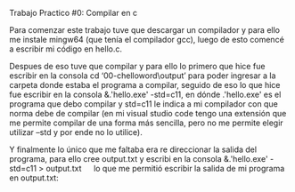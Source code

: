 Trabajo Practico #0: Compilar en c

Para comenzar este trabajo tuve que descargar un compilador y para ello me instale mingw64 (que tenía el compilador gcc), luego de esto comencé a escribir mi código en hello.c. 










Despues de eso tuve que compilar y para ello lo primero que hice fue escribir en la consola cd ‘00-chelloword\output’ para poder ingresar a la carpeta donde estaba el programa a compilar, seguido de eso lo que hice fue escribir en la consola              &.\'hello.exe' -std=c11, en dónde .\'hello.exe' es el programa que debo compilar y       std=c11 le indica a mi compilador con que norma debe de compilar (en mi visual studio code tengo una extensión que me permite compilar de una forma más sencilla, pero no me permite elegir utilizar –std y por ende no lo utilice).



 
Y finalmente lo único que me faltaba era re direccionar la salida del programa, para ello cree output.txt y escribi en la consola &.\'hello.exe' -std=c11 > output.txt
 
lo que me permitió escribir la salida de mi programa en output.txt:

